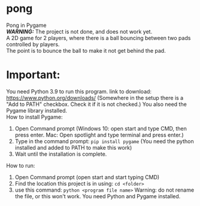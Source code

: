 # pong
Pong in Pygame  
**_WARNING:_**  The project is not done, and does not work yet.  
A 2D game for 2 players, where there is a ball bouncing between two pads controlled by players.  
The point is to bounce the ball to make it not get behind the pad.
# Important:
You need Python 3.9 to run this program. link to download: https://www.python.org/downloads/ (Somewhere in the setup there is a "Add to PATH" checkbox. Check it if it is not checked.) 
You also need the Pygame library installed.  
How to install Pygame:  
1. Open Command prompt (Windows 10: open start and type CMD, then press enter. Mac: Open spotlight and type terminal and press enter.)  
2. Type in the command prompt: `pip install pygame` (You need the python installed and added to PATH to make this work)
3. Wait until the installation is complete.  

How to run: 
1. Open Command prompt (open start and start typing CMD)
2. Find the location this project is in using: `cd <folder>`
3. use this command: `python <program file name>` Warning: do not rename the file, or this won't work. You need Python and Pygame installed.
